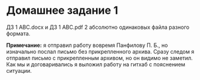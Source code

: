# Домашнее задание 1
ДЗ 1 АВС.docx и ДЗ 1 АВС.pdf 2 абсолютно одинаковых файла разного формата.

**Примечание:** я отправил работу вовремя Панфилову П. Б., но изначально послал письмо без прикрепленного архива. Сразу следом я отправил письмо с прикрепленным архивом, но он видимо не заметил. Как мы и договаривались я выложил работу на гитхаб с пояснением ситуации.
